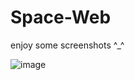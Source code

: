 # Space-Web

enjoy some screenshots ^_^

![image](https://user-images.githubusercontent.com/103596102/194679691-6c05d1bc-e0f0-4e08-9291-1bc248963ed6.png)

